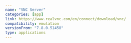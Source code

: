 ```yaml
---
name: "VNC Server"
categories: [app]
link: https://www.realvnc.com/en/connect/download/vnc/
compatibility: emulation
versionFrom: "7.8.0.51458"
type: applications
---
```


